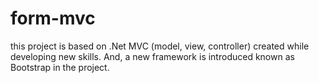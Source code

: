 # form-mvc
this project is based on .Net MVC (model, view, controller) created while developing new skills.
And, a new framework is introduced known as Bootstrap in the project.

